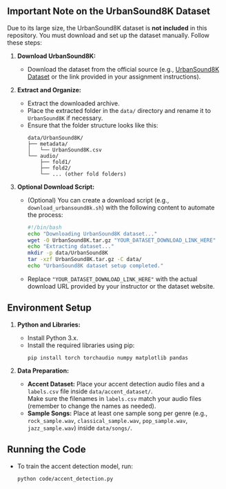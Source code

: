 
## Important Note on the UrbanSound8K Dataset

Due to its large size, the UrbanSound8K dataset is **not included** in this repository. You must download and set up the dataset manually. Follow these steps:

1. **Download UrbanSound8K:**
   - Download the dataset from the official source (e.g., [UrbanSound8K Dataset](https://urbansounddataset.weebly.com/urbansound8k.html) or the link provided in your assignment instructions).
   
2. **Extract and Organize:**
   - Extract the downloaded archive.
   - Place the extracted folder in the `data/` directory and rename it to `UrbanSound8K` if necessary.
   - Ensure that the folder structure looks like this:
     ```
     data/UrbanSound8K/
     ├── metadata/
     │   └── UrbanSound8K.csv
     └── audio/
         ├── fold1/
         ├── fold2/
         └── ... (other fold folders)
     ```

3. **Optional Download Script:**
   - (Optional) You can create a download script (e.g., `download_urbansound8k.sh`) with the following content to automate the process:
     ```bash
     #!/bin/bash
     echo "Downloading UrbanSound8K dataset..."
     wget -O UrbanSound8K.tar.gz "YOUR_DATASET_DOWNLOAD_LINK_HERE"
     echo "Extracting dataset..."
     mkdir -p data/UrbanSound8K
     tar -xzf UrbanSound8K.tar.gz -C data/
     echo "UrbanSound8K dataset setup completed."
     ```
   - Replace `"YOUR_DATASET_DOWNLOAD_LINK_HERE"` with the actual download URL provided by your instructor or the dataset website.

## Environment Setup

1. **Python and Libraries:**
   - Install Python 3.x.
   - Install the required libraries using pip:
     ```
     pip install torch torchaudio numpy matplotlib pandas
     ```

2. **Data Preparation:**
   - **Accent Dataset:** Place your accent detection audio files and a `labels.csv` file inside `data/accent_dataset/`.  
     Make sure the filenames in `labels.csv` match your audio files (remember to change the names as needed).
   - **Sample Songs:** Place at least one sample song per genre (e.g., `rock_sample.wav`, `classical_sample.wav`, `pop_sample.wav`, `jazz_sample.wav`) inside `data/songs/`.

## Running the Code

- To train the accent detection model, run:
  ```bash
  python code/accent_detection.py
